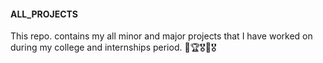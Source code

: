 #### ALL_PROJECTS

This repo. contains my all minor and major projects that I have worked on during my college and internships period. 🥇🏆🎖🏅🎖
